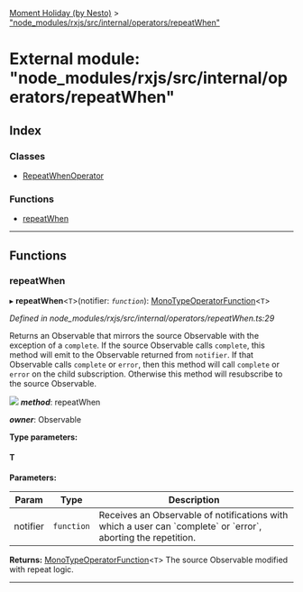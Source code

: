 [Moment Holiday (by Nesto)](../README.md) > ["node_modules/rxjs/src/internal/operators/repeatWhen"](../modules/_node_modules_rxjs_src_internal_operators_repeatwhen_.md)

# External module: "node_modules/rxjs/src/internal/operators/repeatWhen"

## Index

### Classes

* [RepeatWhenOperator](../classes/_node_modules_rxjs_src_internal_operators_repeatwhen_.repeatwhenoperator.md)

### Functions

* [repeatWhen](_node_modules_rxjs_src_internal_operators_repeatwhen_.md#repeatwhen)

---

## Functions

<a id="repeatwhen"></a>

###  repeatWhen

▸ **repeatWhen**<`T`>(notifier: *`function`*): [MonoTypeOperatorFunction](../interfaces/_node_modules_rxjs_src_internal_types_.monotypeoperatorfunction.md)<`T`>

*Defined in node_modules/rxjs/src/internal/operators/repeatWhen.ts:29*

Returns an Observable that mirrors the source Observable with the exception of a `complete`. If the source Observable calls `complete`, this method will emit to the Observable returned from `notifier`. If that Observable calls `complete` or `error`, then this method will call `complete` or `error` on the child subscription. Otherwise this method will resubscribe to the source Observable.

![](repeatWhen.png)
*__method__*: repeatWhen

*__owner__*: Observable

**Type parameters:**

#### T 
**Parameters:**

| Param | Type | Description |
| ------ | ------ | ------ |
| notifier | `function` |  Receives an Observable of notifications with which a user can \`complete\` or \`error\`, aborting the repetition. |

**Returns:** [MonoTypeOperatorFunction](../interfaces/_node_modules_rxjs_src_internal_types_.monotypeoperatorfunction.md)<`T`>
The source Observable modified with repeat logic.

___

